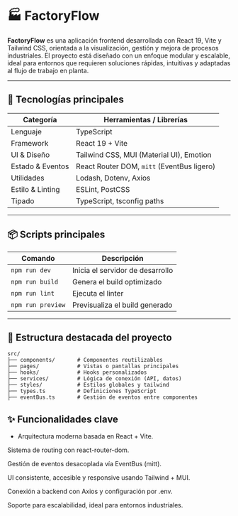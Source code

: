 # 🏭 FactoryFlow

**FactoryFlow** es una aplicación frontend desarrollada con React 19, Vite y Tailwind CSS, orientada a la visualización, gestión y mejora de procesos industriales. El proyecto está diseñado con un enfoque modular y escalable, ideal para entornos que requieren soluciones rápidas, intuitivas y adaptadas al flujo de trabajo en planta.

---

## 🚀 Tecnologías principales

| Categoría        | Herramientas / Librerías                          |
|------------------|---------------------------------------------------|
| Lenguaje         | TypeScript                                        |
| Framework        | React 19 + Vite                                   |
| UI & Diseño      | Tailwind CSS, MUI (Material UI), Emotion          |
| Estado & Eventos | React Router DOM, `mitt` (EventBus ligero)        |
| Utilidades       | Lodash, Dotenv, Axios                             |
| Estilo & Linting | ESLint, PostCSS                                   |
| Tipado           | TypeScript, tsconfig paths                        |

---

## 📦 Scripts principales

| Comando         | Descripción                       |
|-----------------|------------------------------------|
| `npm run dev`   | Inicia el servidor de desarrollo  |
| `npm run build` | Genera el build optimizado        |
| `npm run lint`  | Ejecuta el linter                 |
| `npm run preview` | Previsualiza el build generado  |

---

## 📁 Estructura destacada del proyecto

```plaintext
src/
├── components/       # Componentes reutilizables
├── pages/            # Vistas o pantallas principales
├── hooks/            # Hooks personalizados
├── services/         # Lógica de conexión (API, datos)
├── styles/           # Estilos globales y tailwind
├── types.ts          # Definiciones TypeScript
├── eventBus.ts       # Gestión de eventos entre componentes
```

## ✨ Funcionalidades clave

- Arquitectura moderna basada en React + Vite.

Sistema de routing con react-router-dom.

Gestión de eventos desacoplada vía EventBus (mitt).

UI consistente, accesible y responsive usando Tailwind + MUI.

Conexión a backend con Axios y configuración por .env.

Soporte para escalabilidad, ideal para entornos industriales.

